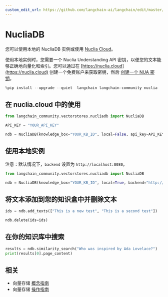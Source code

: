 ```yaml
---
custom_edit_url: https://github.com/langchain-ai/langchain/edit/master/docs/docs/integrations/vectorstores/nucliadb.ipynb
---
```


# NucliaDB

您可以使用本地的 NucliaDB 实例或使用 [Nuclia Cloud](https://nuclia.cloud)。

使用本地实例时，您需要一个 Nuclia Understanding API 密钥，以便您的文本能够正确地向量化和索引。您可以通过在 [https://nuclia.cloud](https://nuclia.cloud) 创建一个免费账户来获取密钥，然后 [创建一个 NUA 密钥](https://docs.nuclia.dev/docs/docs/using/understanding/intro)。

```python
%pip install --upgrade --quiet  langchain langchain-community nuclia
```

## 在 nuclia.cloud 中的使用


```python
from langchain_community.vectorstores.nucliadb import NucliaDB

API_KEY = "YOUR_API_KEY"

ndb = NucliaDB(knowledge_box="YOUR_KB_ID", local=False, api_key=API_KEY)
```

## 使用本地实例

注意：默认情况下，`backend` 设置为 `http://localhost:8080`。


```python
from langchain_community.vectorstores.nucliadb import NucliaDB

ndb = NucliaDB(knowledge_box="YOUR_KB_ID", local=True, backend="http://my-local-server")
```

## 将文本添加到您的知识盒中并删除文本


```python
ids = ndb.add_texts(["This is a new test", "This is a second test"])
```


```python
ndb.delete(ids=ids)
```

## 在你的知识库中搜索


```python
results = ndb.similarity_search("Who was inspired by Ada Lovelace?")
print(results[0].page_content)
```

## 相关

- 向量存储 [概念指南](/docs/concepts/#vector-stores)
- 向量存储 [操作指南](/docs/how_to/#vector-stores)
